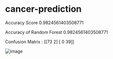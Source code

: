 # cancer-prediction

Accuracy Score 0.9824561403508771

Accuracy of Random Forest  0.9824561403508771


Confusion Matrix :
 [[73  2]
 [ 0 39]]
 
![image](https://github.com/user-attachments/assets/875d6475-4a98-45c3-96ed-1ddaa9c372c8)
